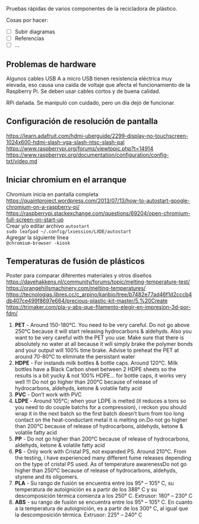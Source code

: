 Pruebas rápidas de varios componentes de la recicladora de plástico.

Cosas por hacer:
- [ ] Subir diagramas
- [ ] Referencias
- [ ] ...

## Problemas de hardware
Algunos cables USB A a micro USB tienen resistencia eléctrica muy elevada, eso causa una caída de voltaje que afecta el funcionamiento de la Raspberry Pi. Se deben usar cables cortos y de buena calidad.

RPi dañada. Se manipuló con cuidado, pero un día dejó de funcionar.

## Configuración de resolución de pantalla
https://learn.adafruit.com/hdmi-uberguide/2299-display-no-touchscreen-1024x600-hdmi-slash-vga-slash-ntsc-slash-pal  
https://www.raspberrypi.org/forums/viewtopic.php?t=14914  
https://www.raspberrypi.org/documentation/configuration/config-txt/video.md  

## Iniciar chromium en el arranque
Chromium inicia en pantalla completa  
https://quaintproject.wordpress.com/2013/07/13/how-to-autostart-google-chromium-on-a-raspberry-pi/  
https://raspberrypi.stackexchange.com/questions/69204/open-chromium-full-screen-on-start-up  
Crear y/o editar archivo `autostart`  
`sudo leafpad ~/.config/lxsession/LXDE/autostart`  
Agregar la siguiente línea  
`@chromium-browser -kiosk`  

## Temperaturas de fusión de plásticos
Poster para comparar diferentes materiales y otros diseños  
https://davehakkens.nl/community/forums/topic/melting-temperature-test/  
https://orangehillsmachinery.com/melting-temperatures/  
https://tecnologias.libres.cc/c_arpino/kanbio/tree/b7482e77ad46f1d2cccb4db407ce499f8697e664/precious-plastic-kit-master/5.%20Create  
https://trimaker.com/pla-y-abs-que-filamento-elegir-en-impresion-3d-por-fdm/  

1. **PET** - Around 150-180°C. You need to be very careful. Do not go above 250°C because it will start releasing hydrocarbons & aldehyds. Also you want to be very careful with the PET you use. Make sure that there is absolutely no water at all because it will simply brake the polymer bonds and your output will 100% time brake. Advise to preheat the PET at around 70-80°C to eliminate the persistant water
2. **HDPE** - For instands milk bottles & bottle caps. Around 120°C. Milk bottles have a Black Carbon sheet between 2 HDPE sheets so the results is a bit yucky & not 100% HDPE… for bottle caps, it works very well !!! Do not go higher than 200°C because of release of hydrocarbons, aldehyds,  ketone & volatile fatty acid
3. **PVC** - Don’t work with PVC
4. **LDPE** - Around 105°C; when your LDPE is melted (it reduces a tons so you need to do couple batchs for a compression), i reckon you should wrap it in the next batch so the first batch doesn’t burn from too long contact on the heat-conductant metal it is melting on.Do not go higher than 200°C because of release of hydrocarbons, aldehyds,  ketone & volatile fatty acid
5. **PP** - Do not go higher than 200°C because of release of hydrocarbons, aldehyds,  ketone & volatile fatty acid
6. **PS** - Only work with Cristal PS, not expanded PS. Around  210°C. From the testing, i have experienced many different fume releases depending on the type of cristal PS used. As of temperature awarenessDo not go higher than 250°C because of release of hydrocarbons, aldehyds,  styrene and its oligomers.
7. **PLA** - Su rango de fusión se encuentra entre los 95° – 105° C, su temperatura de autoignición es a partir de los 388° C y su descomposición térmica comienza a los 250° C. Extrusor: 180° – 230° C
8. **ABS** - su rango de fusión se encuentra entre los 95° – 105° C. En cuanto a la temperatura de autoignición, es a partir de los 300° C, al igual que la descomposición térmica. Extrusor: 225° – 240° C
